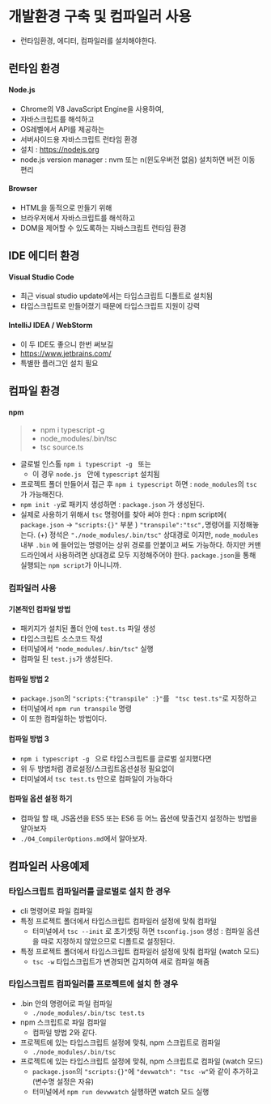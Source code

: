 # 개발환경 구축 및 컴파일러 사용 

- 런타임환경, 에디터, 컴파일러를 설치해야한다. 

##  런타임 환경
####  Node.js 
- Chrome의 V8 JavaScript Engine을 사용하여, 
- 자바스크립트를 해석하고 
- OS레벨에서 API를 제공하는 
- 서버사이드용 자바스크립트 런타임 환경
- 설치 : https://nodejs.org
- node.js version manager : nvm 또는 n(윈도우버전 없음) 설치하면 버전 이동 편리  

####  Browser
- HTML을 동적으로 만들기 위해
- 브라우저에서 자바스크립트를 해석하고 
- DOM을 제어할 수 있도록하는 자바스크립트 런타임 환경

##  IDE 에디터 환경 

#### Visual Studio Code 
- 최근 visual studio update에서는 타입스크립트 디폴트로 설치됨 
- 타입스크립트로 만들어졌기 때문에 타입스크립트 지원이 강력

#### IntelliJ IDEA / WebStorm 
- 이 두 IDE도 좋으니 한번 써보길 
- https://www.jetbrains.com/
- 특별한 플러그인 설치 필요 


## 컴파일 환경 
#### npm 
> - npm i typescript -g
> - node_modules/.bin/tsc
> - tsc source.ts

- 글로벌 인스톨 `npm i typescript -g ` 또는 
  + 이 경우 `node.js ` 안에 `typescript` 설치됨 
- 프로젝트 폴더 만들어서 접근 후 
  ` npm i typescript ` 하면 : `node_modules`의 `tsc`가 가능해진다.  
- `npm init -y`로 패키지 생성하면 : `package.json` 가 생성된다. 
- 실제로 사용하기 위해서 `tsc` 명령어를 찾아 써야 한다 : npm script에( `package.json` -> `"scripts:{}"` 부분 ) `"transpile":"tsc",`명령어를 지정해놓는다. 
  (+) 정석은 `"./node_modules/.bin/tsc"` 상대경로 이지만,  `node_modules` 내부 `.bin` 에 들어있는 명령어는 상위 경로를 안붙이고 써도 가능하다. 하지만 커맨드라인에서 사용하려면 상대경로 모두 지정해주어야 한다. `package.json`을 통해 실행되는 `npm script`가 아니니까. 


###  컴파일러 사용 
#### 기본적인 컴파일 방법
- 패키지가 설치된 폴더 안에 `test.ts` 파일 생성 
- 타입스크립트 소스코드 작성 
- 터미널에서  `"node_modules/.bin/tsc"` 실행 
- 컴파일 된 `test.js`가 생성된다. 

#### 컴파일 방법 2 
- `package.json`의 `"scripts:{"transpile" :}"`를 ` "tsc test.ts"`로 지정하고 
- 터미널에서 `npm run transpile` 명령
- 이 또한 컴파일하는 방법이다.

####  컴파일 방법 3 
-  `npm i typescript -g ` 으로 타입스크립트를 글로벌 설치했다면 
-  위 두 방법처럼 경로설정/스크립트옵션설정 필요없이
-  터미널에서 `tsc test.ts` 만으로 컴파일이 가능하다 

####  컴파일 옵션 설정 하기 
- 컴파일 할 때, JS옵션을 ES5 또는 ES6 등 어느 옵션에 맞출건지 설정하는 방법을 알아보자 
- `./04_CompilerOptions.md`에서 알아보자.


## 컴파일러 사용예제 
###  타입스크립트 컴파일러를 글로벌로 설치 한 경우 
- cli 명령어로 파일 컴파일
- 특정 프로젝트 폴더에서 타입스크립트 컴파일러 설정에 맞춰 컴파일 
  + 터미널에서 `tsc --init` 로 초기셋팅 하면 `tsconfig.json` 생성 : 컴파일 옵션을 따로 지정하지 않았으므로 디폴트로 설정된다. 
- 특정 프로젝트 폴더에서 타입스크립트 컴파일러 설정에 맞춰 컴파일 (watch 모드)
  + `tsc -w` 타입스크립트가 변경되면 갑지하여 새로 컴파일 해줌 

### 타입스크립트 컴파일러를 프로젝트에 설치 한 경우 
- .bin 안의 명령어로 파일 컴파일
  + `./node_modules/.bin/tsc test.ts` 
- npm 스크립트로 파일 컴파일
  + 컴파일 방법 2와 같다. 
- 프로젝트에 있는 타입스크립트 설정에 맞춰, npm 스크립트로 컴파일
  + `./node_modules/.bin/tsc`
- 프로젝트에 있는 타입스크립트 설정에 맞춰, npm 스크립트로 컴파일 (watch 모드)
  +  `package.json`의 `"scripts:{}"`에 `"devwatch": "tsc -w"`와 같이 추가하고 (변수명 설정은 자유)
  +  터미널에서 `npm run devwwatch` 실행하면 watch 모드 실행  
